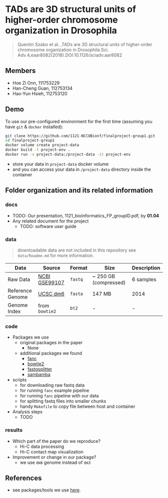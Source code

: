 # TADs are 3D structural units of higher-order chromosome organization in Drosophila

> Quentin Szabo et al. ,TADs are 3D structural units of higher-order chromosome organization in Drosophila.Sci. Adv.4,eaar8082(2018).DOI:10.1126/sciadv.aar8082

## Members

* Hoe Zi Onn, 111753229
* Han-Cheng Guan, 112753134
* Hao-Yun Hsieh, 112753120

## Demo

To use our pre-configured environment for the first time (assuming you have `git` & `docker` installed):

```bash
git clone https://github.com/1121-NCCUBionf/finalproject-group1.git
cd finalproject-group1
docker volume create project-data
docker build -t project-env .
docker run -v project-data:/project-data -it project-env
```

- store your data in `project-data` docker volume
- and you can access your data in `/project-data` directory inside the container

## Folder organization and its related information

### docs

* TODO: Our presentation, 1121_bioinformatics_FP_groupID.pdf, by **01.04**
* Any related document for the project
  * TODO: software user guide

### data

> downloadable data are not included in this repository
> see `data/Readme.md` for more information.

| Data | Source | Format | Size | Description |
| ---- | ------ | ------ | ---- | ----------- |
| Raw Data | [NCBI GSE99107](https://www.ncbi.nlm.nih.gov/geo/query/acc.cgi?acc=GSE99107) | `fastq` | ~ 250 GB (compressed) | 6 samples |
| Reference Genome | [UCSC dm6](https://hgdownload.soe.ucsc.edu/downloads.html#fruitfly) | `fasta` | 147 MB | 2014 |
| Genome Index | from `bowtie2` | `bt2` | - | - |

### code

* Packages we use
  * original packages in the paper
    * None
  * additional packages we found
    * [fanc](https://github.com/vaquerizaslab/fanc)
    * [bowtie2](http://bowtie-bio.sourceforge.net/bowtie2/index.shtml)
    * [fastqsplitter](https://github.com/LUMC/fastqsplitter)
    * [sambamba](https://github.com/biod/sambamba)
* scripts
  * for downloading raw fastq data
  * for running `fanc` example pipeline
  * for running `fanc` pipeline with our data
  * for splitting fastq files into smaller chunks
  * handy `Makefile` to copy file between host and container
* Analysis steps
  * TODO

### results

* Which part of the paper do we reproduce?
  * Hi-C data processing
  * Hi-C contact map visualization
* Improvement or change in our package?
  * we use `dm6` genome instead of `dm3`

## References

* see packages/tools we use [here](refs/Readme.md).


